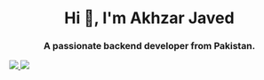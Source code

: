 <h1 align="center">Hi 👋, I'm Akhzar Javed</h1>
<h3 align="center">A passionate backend developer from Pakistan.</h3>

<a href="javascript:void(0)">

![](https://github.com/akhzarjaved/github-stats/blob/master/generated/overview.svg)
![](https://github.com/akhzarjaved/github-stats/blob/master/generated/languages.svg)

</a>

